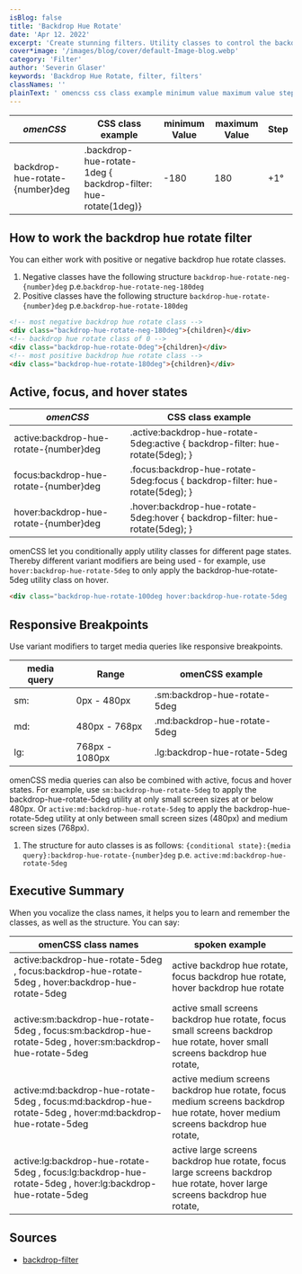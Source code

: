 ```yaml
---
isBlog: false
title: 'Backdrop Hue Rotate'
date: 'Apr 12. 2022'
excerpt: 'Create stunning filters. Utility classes to control the backdrop hue rotate.'
cover*image: '/images/blog/cover/default-Image-blog.webp'
category: 'Filter'
author: 'Severin Glaser'
keywords: 'Backdrop Hue Rotate, filter, filters'
classNames: ''
plainText: ' omencss css class example minimum value maximum value step backdrop-hue-rotate number deg backdrop-hue-rotate-1deg backdrop-filter: hue-rotate 1deg -180 180 +1° how to work the backdrop hue rotate filter you can either work with positive or negative backdrop hue rotate classes 1 negative classes have the following structure `backdrop-hue-rotate-neg number deg` p e `backdrop-hue-rotate-neg-180deg` 1 positive classes have the following structure `backdrop-hue-rotate number deg` p e `backdrop-hue-rotate-180deg`  active focus and hover states omencss css class example active:backdrop-hue-rotate number deg active :backdrop-hue-rotate-5deg:active backdrop-filter: hue-rotate 5deg ; focus:backdrop-hue-rotate number deg focus :backdrop-hue-rotate-5deg:focus backdrop-filter: hue-rotate 5deg ; hover:backdrop-hue-rotate number deg hover :backdrop-hue-rotate-5deg:hover backdrop-filter: hue-rotate 5deg ; omencss let you conditionally apply utility classes for different page states thereby different variant modifiers are being used for example use `hover:backdrop-hue-rotate-5deg` to only apply the backdrop-hue-rotate-5deg utility class on hover  responsive breakpoints use variant modifiers to target media queries like responsive breakpoints media query range omencss example sm: 0px 480px sm:backdrop-hue-rotate-5deg md: 480px 768px md:backdrop-hue-rotate-5deg lg: 768px 1080px lg:backdrop-hue-rotate-5deg omencss media queries can also be combined with active focus and hover states for example use `sm:backdrop-hue-rotate-5deg` to apply the backdrop-hue-rotate-5deg utility at only small screen sizes at or below 480px or `active:md:backdrop-hue-rotate-5deg` to apply the backdrop-hue-rotate-5deg utility at only between small screen sizes 480px and medium screen sizes 768px 1 the structure for auto classes is as follows: ` conditional state : media query :backdrop-hue-rotate number deg` p e `active:md:backdrop-hue-rotate-5deg` executive summary when you vocalize the class names it helps you to learn and remember the classes as well as the structure you can say: omencss class names spoken example active:backdrop-hue-rotate-5deg focus:backdrop-hue-rotate-5deg hover:backdrop-hue-rotate-5deg active backdrop hue rotate focus backdrop hue rotate hover backdrop hue rotate active:sm:backdrop-hue-rotate-5deg focus:sm:backdrop-hue-rotate-5deg hover:sm:backdrop-hue-rotate-5deg active small screens backdrop hue rotate focus small screens backdrop hue rotate hover small screens backdrop hue rotate active:md:backdrop-hue-rotate-5deg focus:md:backdrop-hue-rotate-5deg hover:md:backdrop-hue-rotate-5deg active medium screens backdrop hue rotate focus medium screens backdrop hue rotate hover medium screens backdrop hue rotate active:lg:backdrop-hue-rotate-5deg focus:lg:backdrop-hue-rotate-5deg hover:lg:backdrop-hue-rotate-5deg active large screens backdrop hue rotate focus large screens backdrop hue rotate hover large screens backdrop hue rotate sources backdrop-filter https: developer mozilla org en-us docs web css backdrop-filter '
---
```


| _omenCSS_                       | CSS class example                                              | minimum Value | maximum Value | Step |
| ------------------------------- | -------------------------------------------------------------- | ------------- | ------------- | ---- |
| backdrop-hue-rotate-{number}deg | .backdrop-hue-rotate-1deg { backdrop-filter: hue-rotate(1deg)} | -180          | 180           | +1°  |

## How to work the backdrop hue rotate filter

You can either work with positive or negative backdrop hue rotate classes.

1. Negative classes have the following structure `backdrop-hue-rotate-neg-{number}deg` p.e.`backdrop-hue-rotate-neg-180deg`
1. Positive classes have the following structure `backdrop-hue-rotate-{number}deg` p.e.`backdrop-hue-rotate-180deg`

```html
<!-- most negative backdrop hue rotate class -->
<div class="backdrop-hue-rotate-neg-180deg">{children}</div>
<!-- backdrop hue rotate class of 0 -->
<div class="backdrop-hue-rotate-0deg">{children}</div>
<!-- most positive backdrop hue rotate class -->
<div class="backdrop-hue-rotate-180deg">{children}</div>
```

## Active, focus, and hover states

| _omenCSS_                              | CSS class example                                                               |
| -------------------------------------- | ------------------------------------------------------------------------------- |
| active:backdrop-hue-rotate-{number}deg | .active\:backdrop-hue-rotate-5deg:active { backdrop-filter: hue-rotate(5deg); } |
| focus:backdrop-hue-rotate-{number}deg  | .focus\:backdrop-hue-rotate-5deg:focus { backdrop-filter: hue-rotate(5deg); }   |
| hover:backdrop-hue-rotate-{number}deg  | .hover\:backdrop-hue-rotate-5deg:hover { backdrop-filter: hue-rotate(5deg); }   |

omenCSS let you conditionally apply utility classes for different page states. Thereby different variant modifiers are being used - for example, use `hover:backdrop-hue-rotate-5deg` to only apply the backdrop-hue-rotate-5deg utility class on hover.

```html
<div class="backdrop-hue-rotate-100deg hover:backdrop-hue-rotate-5deg ...">{children}</div>
```

## Responsive Breakpoints

Use variant modifiers to target media queries like responsive breakpoints.

| media query | Range          | omenCSS example              |
| ----------- | -------------- | ---------------------------- |
| sm:         | 0px - 480px    | .sm:backdrop-hue-rotate-5deg |
| md:         | 480px - 768px  | .md:backdrop-hue-rotate-5deg |
| lg:         | 768px - 1080px | .lg:backdrop-hue-rotate-5deg |

omenCSS media queries can also be combined with active, focus and hover states. For example, use `sm:backdrop-hue-rotate-5deg` to apply the backdrop-hue-rotate-5deg utility at only small screen sizes at or below 480px. Or `active:md:backdrop-hue-rotate-5deg` to apply the backdrop-hue-rotate-5deg utility at only between small screen sizes (480px) and medium screen sizes (768px).

1. The structure for auto classes is as follows: `{conditional state}:{media query}:backdrop-hue-rotate-{number}deg` p.e. `active:md:backdrop-hue-rotate-5deg`

## Executive Summary

When you vocalize the class names, it helps you to learn and remember the classes, as well as the structure. You can say:

| omenCSS class names                                                                                        | spoken example                                                                                                                 |
| ---------------------------------------------------------------------------------------------------------- | ------------------------------------------------------------------------------------------------------------------------------ |
| active:backdrop-hue-rotate-5deg , focus:backdrop-hue-rotate-5deg , hover:backdrop-hue-rotate-5deg          | active backdrop hue rotate, focus backdrop hue rotate, hover backdrop hue rotate                                               |
| active:sm:backdrop-hue-rotate-5deg , focus:sm:backdrop-hue-rotate-5deg , hover:sm:backdrop-hue-rotate-5deg | active small screens backdrop hue rotate, focus small screens backdrop hue rotate, hover small screens backdrop hue rotate,    |
| active:md:backdrop-hue-rotate-5deg , focus:md:backdrop-hue-rotate-5deg , hover:md:backdrop-hue-rotate-5deg | active medium screens backdrop hue rotate, focus medium screens backdrop hue rotate, hover medium screens backdrop hue rotate, |
| active:lg:backdrop-hue-rotate-5deg , focus:lg:backdrop-hue-rotate-5deg , hover:lg:backdrop-hue-rotate-5deg | active large screens backdrop hue rotate, focus large screens backdrop hue rotate, hover large screens backdrop hue rotate,    |

## Sources

- [backdrop-filter](https://developer.mozilla.org/en-US/docs/Web/CSS/backdrop-filter)
